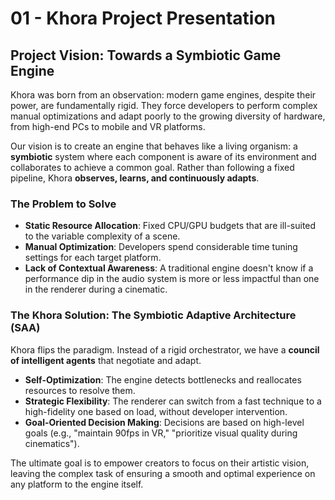# 01 - Khora Project Presentation

## Project Vision: Towards a Symbiotic Game Engine

Khora was born from an observation: modern game engines, despite their power, are fundamentally rigid. They force developers to perform complex manual optimizations and adapt poorly to the growing diversity of hardware, from high-end PCs to mobile and VR platforms.

Our vision is to create an engine that behaves like a living organism: a **symbiotic** system where each component is aware of its environment and collaborates to achieve a common goal. Rather than following a fixed pipeline, Khora **observes, learns, and continuously adapts**.

### The Problem to Solve

*   **Static Resource Allocation**: Fixed CPU/GPU budgets that are ill-suited to the variable complexity of a scene.
*   **Manual Optimization**: Developers spend considerable time tuning settings for each target platform.
*   **Lack of Contextual Awareness**: A traditional engine doesn't know if a performance dip in the audio system is more or less impactful than one in the renderer during a cinematic.

### The Khora Solution: The Symbiotic Adaptive Architecture (SAA)

Khora flips the paradigm. Instead of a rigid orchestrator, we have a **council of intelligent agents** that negotiate and adapt.

*   **Self-Optimization**: The engine detects bottlenecks and reallocates resources to resolve them.
*   **Strategic Flexibility**: The renderer can switch from a fast technique to a high-fidelity one based on load, without developer intervention.
*   **Goal-Oriented Decision Making**: Decisions are based on high-level goals (e.g., "maintain 90fps in VR," "prioritize visual quality during cinematics").

The ultimate goal is to empower creators to focus on their artistic vision, leaving the complex task of ensuring a smooth and optimal experience on any platform to the engine itself.
